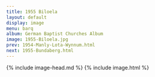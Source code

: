 ```yaml
---
title: 1955 Biloela
layout: default
display: image
menu: barq
album: German Baptist Churches Album
image: 1955-Biloela.jpg
prev: 1954-Manly-Lota-Wynnum.html
next: 1955-Bundaberg.html
---
```

{% include image-head.md %}
{% include image.html %}